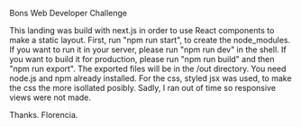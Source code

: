 Bons Web Developer Challenge 

This landing was build with next.js in order to use React components to make a static layout.
First, run "npm run start", to create the node_modules.
If you want to run it in your server, please run "npm run dev" in the shell.
If you want to build it for production, please run "npm run build" and then "npm run export".
The exported files will be in the /out directory.
You need node.js and npm already installed.
For the css, styled jsx was used, to make the css the more isollated posibly.
Sadly, I ran out of time so responsive views were not made.

Thanks.
Florencia.

